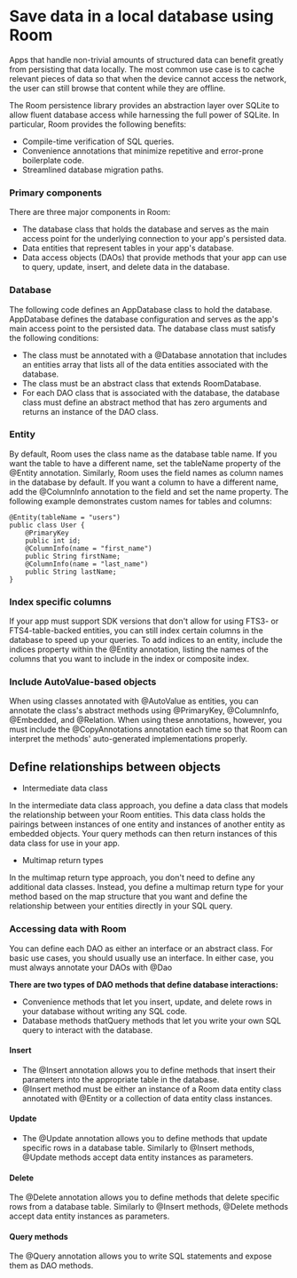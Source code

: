 # Save data in a local database using Room   

Apps that handle non-trivial amounts of structured data can benefit greatly from persisting that data locally. The most common use case is to cache relevant pieces of data so that when the device cannot access the network, the user can still browse that content while they are offline.

The Room persistence library provides an abstraction layer over SQLite to allow fluent database access while harnessing the full power of SQLite. In particular, Room provides the following benefits:

* Compile-time verification of SQL queries.
* Convenience annotations that minimize repetitive and error-prone boilerplate code.
* Streamlined database migration paths.

### Primary components
There are three major components in Room:

* The database class that holds the database and serves as the main access point for the underlying connection to your app's persisted data.
* Data entities that represent tables in your app's database.
* Data access objects (DAOs) that provide methods that your app can use to query, update, insert, and delete data in the database.

### Database
The following code defines an AppDatabase class to hold the database. AppDatabase defines the database configuration and serves as the app's main access point to the persisted data. The database class must satisfy the following conditions:

* The class must be annotated with a @Database annotation that includes an entities array that lists all of the data entities associated with the database.
* The class must be an abstract class that extends RoomDatabase.
* For each DAO class that is associated with the database, the database class must define an abstract method that has zero arguments and returns an instance of the DAO class.

### Entity 
By default, Room uses the class name as the database table name. If you want the table to have a different name, set the tableName property of the @Entity annotation. Similarly, Room uses the field names as column names in the database by default. If you want a column to have a different name, add the @ColumnInfo annotation to the field and set the name property. The following example demonstrates custom names for tables and columns:

```
@Entity(tableName = "users")
public class User {
    @PrimaryKey
    public int id;
    @ColumnInfo(name = "first_name")
    public String firstName;
    @ColumnInfo(name = "last_name")
    public String lastName;
}
```

### Index specific columns

If your app must support SDK versions that don't allow for using FTS3- or FTS4-table-backed entities, you can still index certain columns in the database to speed up your queries. To add indices to an entity, include the indices property within the @Entity annotation, listing the names of the columns that you want to include in the index or composite index. 

### Include AutoValue-based objects

When using classes annotated with @AutoValue as entities, you can annotate the class's abstract methods using @PrimaryKey, @ColumnInfo, @Embedded, and @Relation. When using these annotations, however, you must include the @CopyAnnotations annotation each time so that Room can interpret the methods' auto-generated implementations properly.


## Define relationships between objects 

* Intermediate data class

In the intermediate data class approach, you define a data class that models the relationship between your Room entities. This data class holds the pairings between instances of one entity and instances of another entity as embedded objects. Your query methods can then return instances of this data class for use in your app.

* Multimap return types

In the multimap return type approach, you don't need to define any additional data classes. Instead, you define a multimap return type for your method based on the map structure that you want and define the relationship between your entities directly in your SQL query.

### Accessing data with Room 
You can define each DAO as either an interface or an abstract class. For basic use cases, you should usually use an interface. In either case, you must always annotate your DAOs with @Dao

**There are two types of DAO methods that define database interactions:**

* Convenience methods that let you insert, update, and delete rows in your database without writing any SQL code.
* Database methods thatQuery methods that let you write your own SQL query to interact with the database.
 #### Insert
* The @Insert annotation allows you to define methods that insert their parameters into the appropriate table in the database.
* @Insert method must be either an instance of a Room data entity class annotated with @Entity or a collection of data entity class instances.
 #### Update
* The @Update annotation allows you to define methods that update specific rows in a database table. Similarly to @Insert methods, @Update methods accept data entity instances as parameters.
#### Delete
The @Delete annotation allows you to define methods that delete specific rows from a database table. Similarly to @Insert methods, @Delete methods accept data entity instances as parameters.
#### Query methods
The @Query annotation allows you to write SQL statements and expose them as DAO methods.